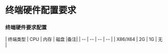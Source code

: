 # 终端硬件配置要求

### 终端硬件要求配置





| 终端类型 | CPU | 内存 | 磁盘 |备注|
| -- | -- | -- | -- |
| X86/X64 | 2G | 1G | 无 |



